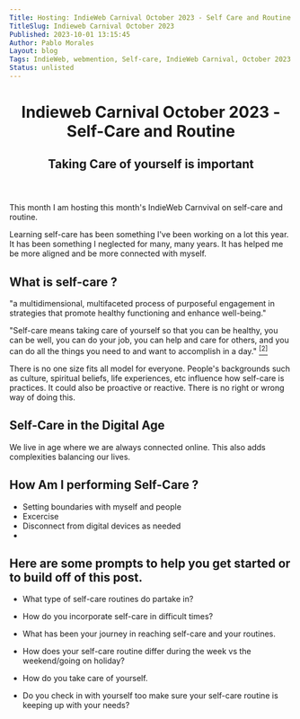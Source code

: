 ```yaml
---
Title: Hosting: IndieWeb Carnival October 2023 - Self Care and Routine
TitleSlug: Indieweb Carnival October 2023
Published: 2023-10-01 13:15:45
Author: Pablo Morales
Layout: blog
Tags: IndieWeb, webmention, Self-care, IndieWeb Carnival, October 2023
Status: unlisted
---
```



<header class="athelas tc ph4">
  <h1 class="f3 f2-m f1-l fw2 black-90 mv3">
    Indieweb Carnival October 2023 - Self-Care and Routine
  </h1>
  <h2 class="f5 f4-m f3-l fw2 black-50 mt0 lh-copy">
    Taking Care of yourself is important
  </h2>
</header>

<article class="athelas pa4">
  <div class="f6 f4-ns lh-copy measure center" markdown="1">
This month I am hosting this month's IndieWeb Carnvival on self-care and routine.

Learning self-care has been something I've been working on a lot this year. It has been something I neglected for many, many years. It has helped me be more aligned and be more connected with myself.


## What is self-care ?

"a multidimensional, multifaceted process of purposeful engagement in strategies that promote healthy functioning and enhance well-being."

"Self-care means taking care of yourself so that you can be healthy, you can be well, you can do your job, you can help and care for others, and you can do all the things you need to and want to accomplish in a day." <a href="https://www.everydayhealth.com/self-care/" class="i"><sup>[2]</sup></a>

There is no one size fits all model for everyone. People's backgrounds such as culture, spiritual beliefs, life experiences, etc influence how self-care is practices. It could also be proactive or reactive. There is no right or wrong way of doing this.

## Self-Care in the Digital Age

We live in age where we are always connected online. This also adds complexities balancing our lives. 

## How Am I performing Self-Care ?

* Setting boundaries with myself and people
* Excercise
* Disconnect from digital devices as needed
*  



## Here are some prompts to help you get started or to build off of this post.

* What type of self-care routines do partake in?
* How do you incorporate self-care in difficult times?
* What has been your journey in reaching self-care and your routines.
* How does your self-care routine differ during the week vs the weekend/going on holiday?
* How do you take care of yourself.
* Do you check in with yourself too make sure your self-care routine is keeping up with your needs? 

  </div>
</article>
